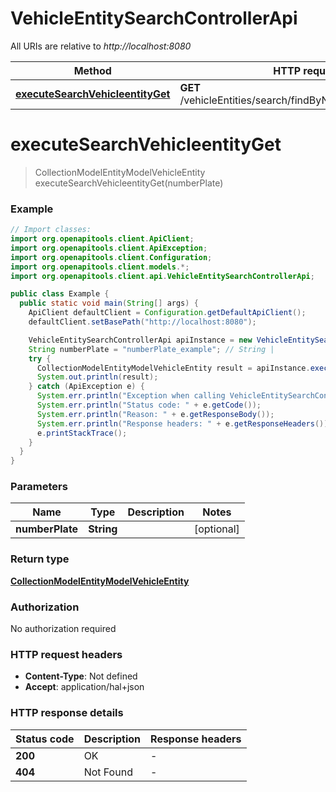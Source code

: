 # VehicleEntitySearchControllerApi

All URIs are relative to *http://localhost:8080*

Method | HTTP request | Description
------------- | ------------- | -------------
[**executeSearchVehicleentityGet**](VehicleEntitySearchControllerApi.md#executeSearchVehicleentityGet) | **GET** /vehicleEntities/search/findByNumberPlateContaining | 


<a name="executeSearchVehicleentityGet"></a>
# **executeSearchVehicleentityGet**
> CollectionModelEntityModelVehicleEntity executeSearchVehicleentityGet(numberPlate)



### Example
```java
// Import classes:
import org.openapitools.client.ApiClient;
import org.openapitools.client.ApiException;
import org.openapitools.client.Configuration;
import org.openapitools.client.models.*;
import org.openapitools.client.api.VehicleEntitySearchControllerApi;

public class Example {
  public static void main(String[] args) {
    ApiClient defaultClient = Configuration.getDefaultApiClient();
    defaultClient.setBasePath("http://localhost:8080");

    VehicleEntitySearchControllerApi apiInstance = new VehicleEntitySearchControllerApi(defaultClient);
    String numberPlate = "numberPlate_example"; // String | 
    try {
      CollectionModelEntityModelVehicleEntity result = apiInstance.executeSearchVehicleentityGet(numberPlate);
      System.out.println(result);
    } catch (ApiException e) {
      System.err.println("Exception when calling VehicleEntitySearchControllerApi#executeSearchVehicleentityGet");
      System.err.println("Status code: " + e.getCode());
      System.err.println("Reason: " + e.getResponseBody());
      System.err.println("Response headers: " + e.getResponseHeaders());
      e.printStackTrace();
    }
  }
}
```

### Parameters

Name | Type | Description  | Notes
------------- | ------------- | ------------- | -------------
 **numberPlate** | **String**|  | [optional]

### Return type

[**CollectionModelEntityModelVehicleEntity**](CollectionModelEntityModelVehicleEntity.md)

### Authorization

No authorization required

### HTTP request headers

 - **Content-Type**: Not defined
 - **Accept**: application/hal+json

### HTTP response details
| Status code | Description | Response headers |
|-------------|-------------|------------------|
**200** | OK |  -  |
**404** | Not Found |  -  |

